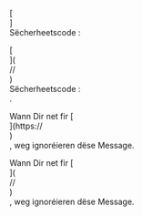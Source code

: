 [<br host>]<br action>Sëcherheetscode :<br code>

[<br host>](<br protocol>//<br host>)<br action>Sëcherheetscode :<br code>.

Wann Dir net fir [<br host>](https://<br host>)<br action>, weg ignoréieren dëse Message.

Wann Dir net fir [<br host>](<br protocol>//<br host>)<br action>, weg ignoréieren dëse Message.
